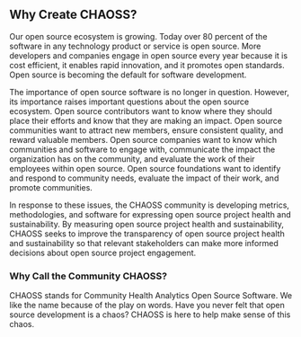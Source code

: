 
## Why Create CHAOSS?

Our open source ecosystem is growing. Today over 80 percent of the software in any technology product or service is open source. More developers and companies engage in open source every year because it is cost efficient, it enables rapid innovation, and it promotes open standards. Open source is becoming the default for software development.

The importance of open source software is no longer in question. However, its importance raises important questions about the open source ecosystem. Open source contributors want to know where they should place their efforts and know that they are making an impact. Open source communities want to attract new members, ensure consistent quality, and reward valuable members. Open source companies want to know which communities and software to engage with, communicate the impact the organization has on the community, and evaluate the work of their employees within open source. Open source foundations want to identify and respond to community needs, evaluate the impact of their work, and promote communities.

In response to these issues, the CHAOSS community is developing metrics, methodologies, and software for expressing open source project health and sustainability. By measuring open source project health and sustainability, CHAOSS seeks to improve the transparency of open source project health and sustainability so that relevant stakeholders can make more informed decisions about open source project engagement.

### Why Call the Community CHAOSS?

CHAOSS stands for Community Health Analytics Open Source Software. We like the name because of the play on words. Have you never felt that open source development is a chaos? CHAOSS is here to help make sense of this chaos.
